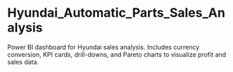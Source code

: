 # Hyundai_Automatic_Parts_Sales_Analysis
Power BI dashboard for Hyundai sales analysis. Includes currency conversion, KPI cards, drill-downs, and Pareto charts to visualize profit and sales data.
